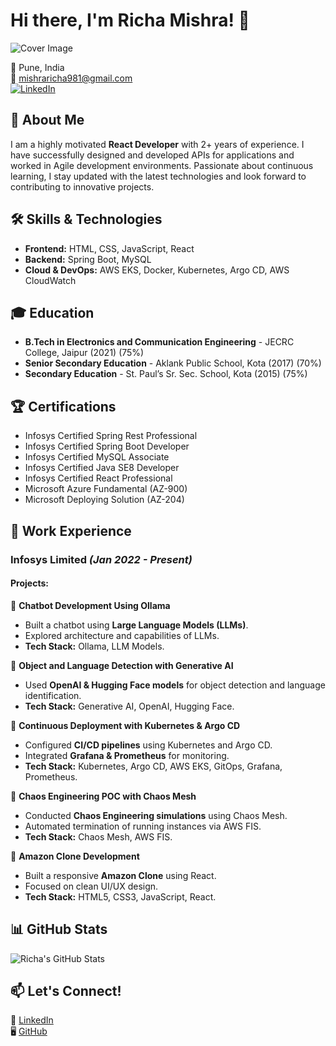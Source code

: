# Hi there, I'm Richa Mishra! 👋

![Cover Image](https://github.com/richamishra13/richamishra13/raw/main/download.png)



📍 Pune, India  
📧 mishraricha981@gmail.com  
[![LinkedIn](https://img.shields.io/badge/LinkedIn-Connect-blue)](https://www.linkedin.com/in/richa-mishra-96a35b1b3/)

## 🚀 About Me
I am a highly motivated **React Developer** with 2+ years of experience. I have successfully designed and developed APIs for applications and worked in Agile development environments. Passionate about continuous learning, I stay updated with the latest technologies and look forward to contributing to innovative projects.

## 🛠 Skills & Technologies
- **Frontend:** HTML, CSS, JavaScript, React
- **Backend:** Spring Boot, MySQL
- **Cloud & DevOps:** AWS EKS, Docker, Kubernetes, Argo CD, AWS CloudWatch

## 🎓 Education
- **B.Tech in Electronics and Communication Engineering** - JECRC College, Jaipur (2021) (75%)
- **Senior Secondary Education** - Aklank Public School, Kota (2017) (70%)
- **Secondary Education** - St. Paul’s Sr. Sec. School, Kota (2015) (75%)

## 🏆 Certifications
- Infosys Certified Spring Rest Professional
- Infosys Certified Spring Boot Developer
- Infosys Certified MySQL Associate
- Infosys Certified Java SE8 Developer
- Infosys Certified React Professional
- Microsoft Azure Fundamental (AZ-900)
- Microsoft Deploying Solution (AZ-204)

## 💼 Work Experience
### **Infosys Limited** *(Jan 2022 - Present)*
#### Projects:
🔹 **Chatbot Development Using Ollama**  
- Built a chatbot using **Large Language Models (LLMs)**.  
- Explored architecture and capabilities of LLMs.  
- **Tech Stack:** Ollama, LLM Models.

🔹 **Object and Language Detection with Generative AI**  
- Used **OpenAI & Hugging Face models** for object detection and language identification.  
- **Tech Stack:** Generative AI, OpenAI, Hugging Face.

🔹 **Continuous Deployment with Kubernetes & Argo CD**  
- Configured **CI/CD pipelines** using Kubernetes and Argo CD.
- Integrated **Grafana & Prometheus** for monitoring.  
- **Tech Stack:** Kubernetes, Argo CD, AWS EKS, GitOps, Grafana, Prometheus.

🔹 **Chaos Engineering POC with Chaos Mesh**  
- Conducted **Chaos Engineering simulations** using Chaos Mesh.
- Automated termination of running instances via AWS FIS.
- **Tech Stack:** Chaos Mesh, AWS FIS.

🔹 **Amazon Clone Development**  
- Built a responsive **Amazon Clone** using React.  
- Focused on clean UI/UX design.  
- **Tech Stack:** HTML5, CSS3, JavaScript, React.

## 📊 GitHub Stats
![Richa's GitHub Stats](https://github-readme-stats.vercel.app/api?username=richamishra13&show_icons=true&theme=tokyonight)

## 📫 Let's Connect!
💼 [LinkedIn](https://www.linkedin.com/in/richa-mishra-96a35b1b3/)  
🖥️ [GitHub](https://github.com/richamishra13)  
